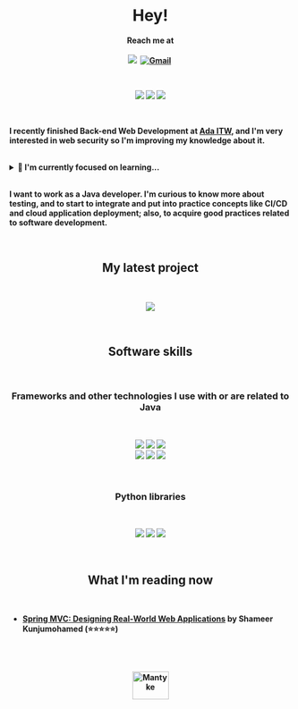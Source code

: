 <p>
  <h1 align="center"><b>Hey!</h1>
</p>
<p align="center">
Reach me at
<br/>
<br/>
<a href="https://www.linkedin.com/in/abril-palacin"><img src="https://img.shields.io/badge/LinkedIn-0077B5?style=for-the-badge&logo=linkedin&logoColor=white alt="LinkedIn" /></a>&nbsp;
<a href="mailto:abrilmpalacin@gmail.com"><img src="https://img.shields.io/badge/Gmail-D14836?style=for-the-badge&logo=gmail&logoColor=white" alt="Gmail" /></a>&nbsp;
</p>
<br/>

<p align="center">
<img src="https://img.shields.io/badge/Java-Intermediate-_.svg?logo=java"></a>
<img src="https://img.shields.io/badge/MySQL-Beginner-_.svg?logo=mysql"></a>
<img src="https://img.shields.io/badge/Python-Intermediate-_.svg?logo=python"></a>
</p>
<br/>

<p>
I recently finished <strong>Back-end Web Development</strong> at <a href="https://adaitw.org/">Ada ITW</a>, and I'm very interested in web security so I'm improving my knowledge about it.
<br/>
<br/>

<details>
<summary>🌱 I'm currently focused on learning...</summary>
<br/>
<ul style="list-style-type:disc;">
  <li>More about Spring Security</li>
  <li>HTML</li>
  <li>CSS</li>
  <li>Angular, and</li>
  <li>Spring MVC</li>
</ul>
</details>
<br/>

<p>
I want to work as a Java developer. I'm curious to know more about testing, and to start to integrate and put into practice concepts like CI/CD and cloud application deployment; also, to acquire good practices related to software development.
<p/>
<br/>
  
<p>
  <h2 align="center">My latest project</h2>
</p>
<br/>
<p align="center"><img align="" src="https://github-readme-stats.vercel.app/api/pin/?username=abrilmpalacin&repo=courses-API&theme=tokyonight"/>
</p>
<br/>

<p>
  <h2 align="center">Software skills</h2>
</p>
<br/>
<p>
  <h3 align="center">Frameworks and other technologies I use with or are related to Java</h3>
</p>
<br/>
<p align="center">
<img src="https://img.shields.io/badge/Spring-Beginner-_.svg?logo=java"></a>
<img src="https://img.shields.io/badge/Spring Boot-Intermediate-_.svg?logo=spring-boot"></a>
<img src="https://img.shields.io/badge/JWT-Beginner-_.svg?logo=json-web-tokens"></a>
<br/>
<a href="#"><img src="https://img.shields.io/badge/JUnit 5-Intermediate-_.svg?logo=junit5"></a>
<a href="#"><img src="https://img.shields.io/badge/Mockito-Beginner-_.svg?logo=mockito"></a>
<a href="#"><img src="https://img.shields.io/badge/Swagger-Intermediate-_.svg?logo=swagger"></a>
</p>
<br/>
<p>
  <h3 align="center">Python libraries</h3>
</p>
<br/>
<p align="center">
<a href="#"><img src="https://img.shields.io/badge/NumPy-Beginner-_.svg?logo=numpy"></a>
<a href="#"><img src="https://img.shields.io/badge/Pandas-Beginner-_.svg?logo=pandas"></a>
<a href="#"><img src="https://img.shields.io/badge/Matplotlib-Beginner-_.svg?logo=matplotlib"></a>
<p/>
<br/>

<p>
  <h2 align="center">What I'm reading now</h2>
</p
<br/>
<br/>

<!-- GOODREADS-LIST:START -->
- [Spring MVC: Designing Real-World Web Applications](https://www.goodreads.com/review/show/4590583975?utm_medium=api&utm_source=rss) by Shameer Kunjumohamed (⭐⭐⭐⭐⭐)
<!-- GOODREADS-LIST:END -->
<br/>
<br/>

<p align="center">
<a href="https://www.pkparaiso.com/imagenes/espada_escudo/sprites/animados-gigante/mantyke.gif"><img src="https://www.pkparaiso.com/imagenes/espada_escudo/sprites/animados-gigante/mantyke.gif" alt="Mantyke" width="65" height="50"></a>
<br/>
